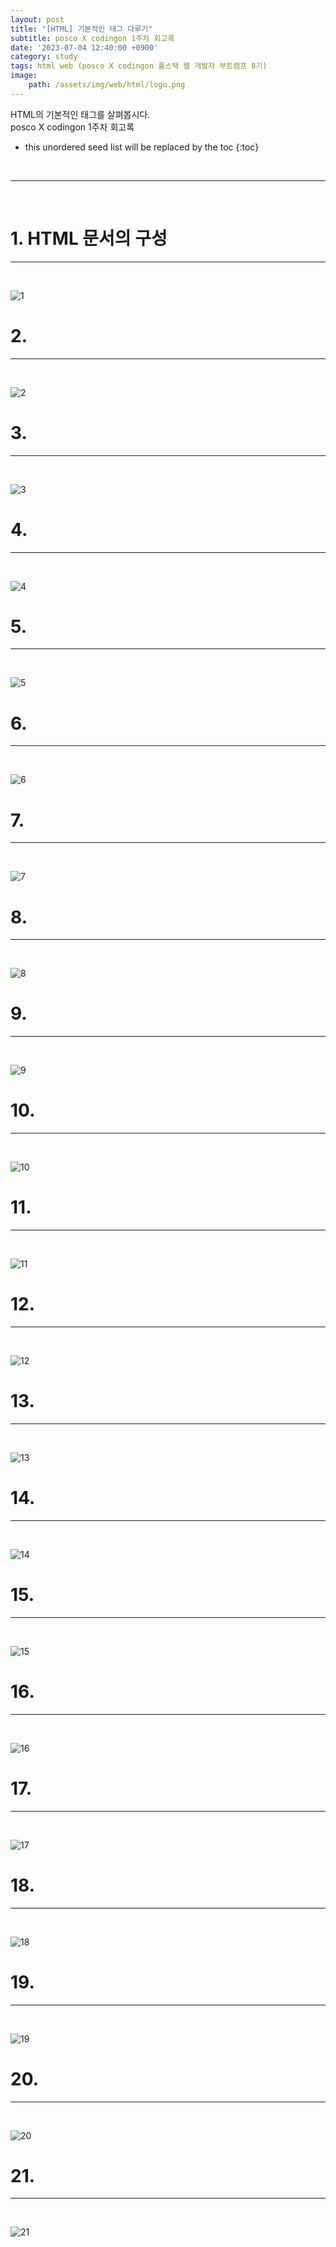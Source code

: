 ```yaml
---
layout: post
title: "[HTML] 기본적인 태그 다루기"
subtitle: posco X codingon 1주차 회고록
date: '2023-07-04 12:40:00 +0900'
category: study
tags: html web (posco X codingon 풀스택 웹 개발자 부트캠프 8기)
image:
    path: /assets/img/web/html/logo.png
---
```


HTML의 기본적인 태그를 살펴봅시다.<br>
posco X codingon 1주차 회고록<br>

<!--more-->

* this unordered seed list will be replaced by the toc
{:toc}
<br>



---
<br>

# 1. HTML 문서의 구성
---
<br>

![1](/assets/img/web/html/2023-04-24-[Spring]_파일_업로드/1.png)
<br>



# 2. 
---
<br>

![2](/assets/img/web/html/2023-04-24-[Spring]_파일_업로드/2.png)
<br>




# 3. 
---
<br>

![3](/assets/img/web/html/2023-04-24-[Spring]_파일_업로드/3.png)
<br>



# 4. 
---
<br>

![4](/assets/img/web/html/2023-04-24-[Spring]_파일_업로드/4.png)
<br>




# 5. 
---
<br>

![5](/assets/img/web/html/2023-04-24-[Spring]_파일_업로드/5.png)
<br>



# 6. 
---
<br>

![6](/assets/img/web/html/2023-04-24-[Spring]_파일_업로드/6.png)
<br>



# 7. 
---
<br>

![7](/assets/img/web/html/2023-04-24-[Spring]_파일_업로드/7.png)
<br>



# 8. 
---
<br>

![8](/assets/img/web/html/2023-04-24-[Spring]_파일_업로드/8.png)
<br>




# 9. 
---
<br>

![9](/assets/img/web/html/2023-04-24-[Spring]_파일_업로드/9.png)
<br>



# 10. 
---
<br>

![10](/assets/img/web/html/2023-04-24-[Spring]_파일_업로드/10.png)
<br>



# 11. 
---
<br>

![11](/assets/img/web/html/2023-04-24-[Spring]_파일_업로드/11.png)
<br>



# 12. 
---
<br>

![12](/assets/img/web/html/2023-04-24-[Spring]_파일_업로드/12.png)
<br>



# 13. 
---
<br>

![13](/assets/img/web/html/2023-04-24-[Spring]_파일_업로드/13.png)
<br>



# 14. 
---
<br>

![14](/assets/img/web/html/2023-04-24-[Spring]_파일_업로드/14.png)
<br>



# 15. 
---
<br>

![15](/assets/img/web/html/2023-04-24-[Spring]_파일_업로드/15.png)
<br>



# 16. 
---
<br>

![16](/assets/img/web/html/2023-04-24-[Spring]_파일_업로드/16.png)
<br>



# 17. 
---
<br>

![17](/assets/img/web/html/2023-04-24-[Spring]_파일_업로드/17.png)
<br>



# 18. 
---
<br>

![18](/assets/img/web/html/2023-04-24-[Spring]_파일_업로드/18.png)
<br>



# 19. 
---
<br>

![19](/assets/img/web/html/2023-04-24-[Spring]_파일_업로드/19.png)
<br>



# 20. 
---
<br>

![20](/assets/img/web/html/2023-04-24-[Spring]_파일_업로드/20.png)
<br>



# 21. 
---
<br>

![21](/assets/img/web/html/2023-04-24-[Spring]_파일_업로드/21.png)
<br>


